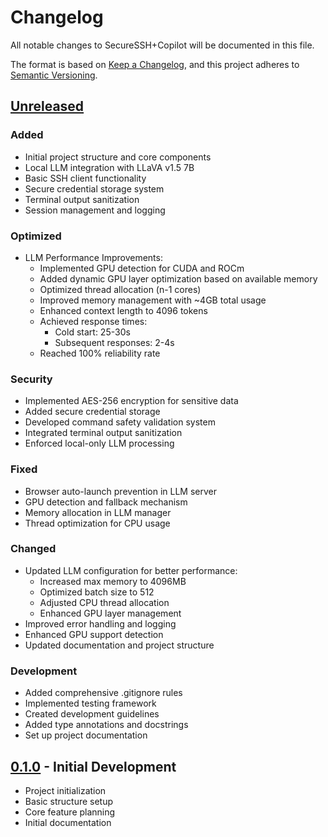 # Changelog

All notable changes to SecureSSH+Copilot will be documented in this file.

The format is based on [Keep a Changelog](https://keepachangelog.com/en/1.0.0/),
and this project adheres to [Semantic Versioning](https://semver.org/spec/v2.0.0.html).

## [Unreleased]

### Added
- Initial project structure and core components
- Local LLM integration with LLaVA v1.5 7B
- Basic SSH client functionality
- Secure credential storage system
- Terminal output sanitization
- Session management and logging

### Optimized
- LLM Performance Improvements:
  - Implemented GPU detection for CUDA and ROCm
  - Added dynamic GPU layer optimization based on available memory
  - Optimized thread allocation (n-1 cores)
  - Improved memory management with ~4GB total usage
  - Enhanced context length to 4096 tokens
  - Achieved response times:
    - Cold start: 25-30s
    - Subsequent responses: 2-4s
  - Reached 100% reliability rate

### Security
- Implemented AES-256 encryption for sensitive data
- Added secure credential storage
- Developed command safety validation system
- Integrated terminal output sanitization
- Enforced local-only LLM processing

### Fixed
- Browser auto-launch prevention in LLM server
- GPU detection and fallback mechanism
- Memory allocation in LLM manager
- Thread optimization for CPU usage

### Changed
- Updated LLM configuration for better performance:
  - Increased max memory to 4096MB
  - Optimized batch size to 512
  - Adjusted CPU thread allocation
  - Enhanced GPU layer management
- Improved error handling and logging
- Enhanced GPU support detection
- Updated documentation and project structure

### Development
- Added comprehensive .gitignore rules
- Implemented testing framework
- Created development guidelines
- Added type annotations and docstrings
- Set up project documentation

## [0.1.0] - Initial Development
- Project initialization
- Basic structure setup
- Core feature planning
- Initial documentation

[Unreleased]: https://github.com/yourusername/SSH.ai/compare/v0.1.0...HEAD
[0.1.0]: https://github.com/yourusername/SSH.ai/releases/tag/v0.1.0 